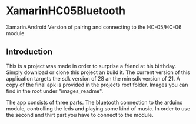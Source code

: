 # XamarinHC05Bluetooth
Xamarin.Android Version of pairing and connecting to the HC-05/HC-06 module

## Introduction
This is a project was made in order to surprise a friend at his birthday.
Simply download or clone this project an build it. The current version of this application targets the sdk version of 28 an the min sdk version of 21.
A copy of the final apk is provided in the projects root folder.
Images you can find in the root under "images_readme".

The app consists of three parts. The bluetooth connection to the arduino module, controlling the leds and playing some kind of music.
In order to use the second and thirt part you have to connect to the module.
